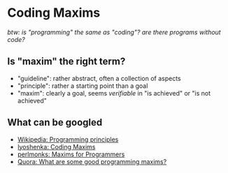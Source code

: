 # Coding Maxims

*btw: is "programming" the same as "coding"? are there programs without code?*



## Is "maxim" the right term?

* "guideline": rather abstract, often a collection of aspects
* "principle": rather a starting point than a goal
* "maxim": clearly a goal, seems *verifiable* in "is achieved" or "is not achieved"


## What can be googled

* [Wikipedia: Programming principles](https://en.wikipedia.org/wiki/Category:Programming_principles)
* [lyoshenka: Coding Maxims](https://gist.github.com/lyoshenka/0a43205aa9a072b196ff87e2c689a8b9)
* [perlmonks: Maxims for Programmers](https://www.perlmonks.org/?node_id=167537)
* [Quora: What are some good programming maxims?](https://www.quora.com/What-are-some-good-programming-maxims)
